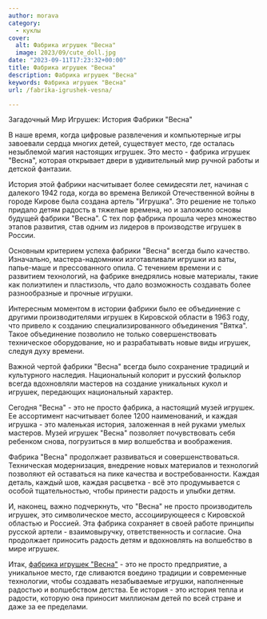 ```yaml
---
author: morava
category:
  - куклы
cover:
  alt: Фабрика игрушек "Весна"
  image: 2023/09/cute_doll.jpg
date: "2023-09-11T17:23:32+00:00"
title: Фабрика игрушек "Весна"
description: Фабрика игрушек "Весна"
keywords: Фабрика игрушек "Весна"
url: /fabrika-igrushek-vesna/

---
```

Загадочный Мир Игрушек: История Фабрики "Весна"

В наше время, когда цифровые развлечения и компьютерные игры завоевали сердца многих детей, существует место, где осталась незыблемой магия настоящих игрушек. Это место \- фабрика игрушек "Весна", которая открывает двери в удивительный мир ручной работы и детской фантазии.

История этой фабрики насчитывает более семидесяти лет, начиная с далекого 1942 года, когда во времена Великой Отечественной войны в городе Кирове была создана артель "Игрушка". Это решение не только придало детям радость в тяжелые времена, но и заложило основы будущей фабрики "Весна". С тех пор фабрика прошла через множество этапов развития, став одним из лидеров в производстве игрушек в России.

Основным критерием успеха фабрики "Весна" всегда было качество. Изначально, мастера-надомники изготавливали игрушки из ваты, папье-маше и прессованного опила. С течением времени и с развитием технологий, на фабрике внедрялись новые материалы, такие как полиэтилен и пластизоль, что дало возможность создавать более разнообразные и прочные игрушки.

Интересным моментом в истории фабрики было ее объединение с другими производителями игрушек в Кировской области в 1963 году, что привело к созданию специализированного объединения "Вятка". Такое объединение позволило не только совершенствовать техническое оборудование, но и разрабатывать новые виды игрушек, следуя духу времени.

Важной чертой фабрики "Весна" всегда было сохранение традиций и культурного наследия. Национальный колорит и русский фольклор всегда вдохновляли мастеров на создание уникальных кукол и игрушек, передающих национальный характер.

Сегодня "Весна" \- это не просто фабрика, а настоящий музей игрушек. Ее ассортимент насчитывает более 1200 наименований, и каждая игрушка - это маленькая история, заложенная в ней руками умелых мастеров. Музей игрушек "Весна" позволяет почувствовать себя ребенком снова, погрузиться в мир волшебства и воображения.

Фабрика "Весна" продолжает развиваться и совершенствоваться. Техническая модернизация, внедрение новых материалов и технологий позволяют ей оставаться на пике качества и востребованности. Каждая деталь, каждый шов, каждая расцветка \- всё это продумывается с особой тщательностью, чтобы принести радость и улыбки детям.

И, наконец, важно подчеркнуть, что "Весна" не просто производитель игрушек, это символическое место, ассоциирующееся с Кировской областью и Россией. Эта фабрика сохраняет в своей работе принципы русской артели \- взаимовыручку, ответственность и согласие. Она продолжает приносить радость детям и вдохновлять на волшебство в мире игрушек.

Итак, [фабрика игрушек "Весна"](https://vesna.toys/) \- это не просто предприятие, а уникальное место, где сливаются воедино традиции и современные технологии, чтобы создавать незабываемые игрушки, наполненные радостью и волшебством детства. Ее история \- это история тепла и радости, которую она приносит миллионам детей по всей стране и даже за ее пределами.
